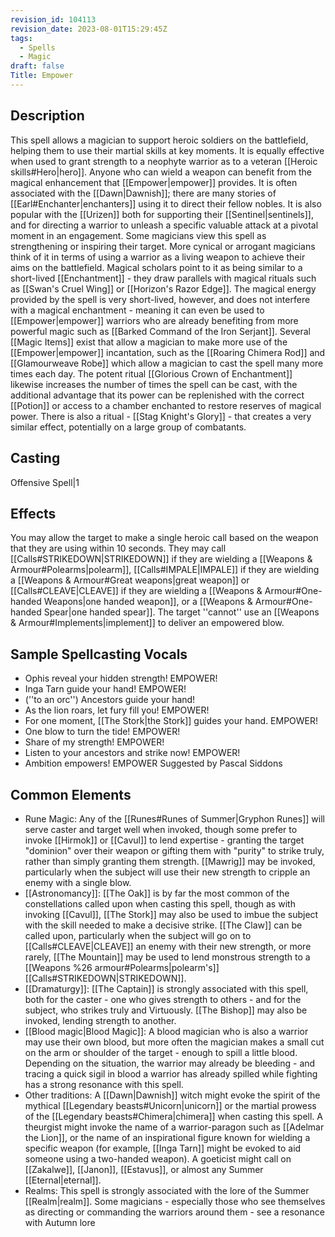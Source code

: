 ```yaml
---
revision_id: 104113
revision_date: 2023-08-01T15:29:45Z
tags:
  - Spells
  - Magic
draft: false
Title: Empower
---
```

## Description
This spell allows a magician to support heroic soldiers on the battlefield, helping them to use their martial skills at key moments. It is equally effective when used to grant strength to a neophyte warrior as to a veteran [[Heroic skills#Hero|hero]]. Anyone who can wield a weapon can benefit from the magical enhancement that [[Empower|empower]] provides.
It is often associated with the [[Dawn|Dawnish]]; there are many stories of [[Earl#Enchanter|enchanters]] using it to direct their fellow nobles. It is also popular with the [[Urizen]] both for supporting their [[Sentinel|sentinels]], and for directing a warrior to unleash a specific valuable attack at a pivotal moment in an engagement.
Some magicians view this spell as strengthening or inspiring their target. More cynical or arrogant magicians think of it in terms of using a warrior as a living weapon to achieve their aims on the battlefield. Magical scholars point to it as being similar to a short-lived [[Enchantment]] - they draw parallels with magical rituals such as [[Swan's Cruel Wing]] or [[Horizon's Razor Edge]]. The magical energy provided by the spell is very short-lived, however, and does not interfere with a magical enchantment - meaning it can even be used to [[Empower|empower]] warriors who are already benefiting from more powerful magic such as [[Barked Command of the Iron Serjant]].
Several [[Magic Items]] exist that allow a magician to make more use of the [[Empower|empower]] incantation, such as the [[Roaring Chimera Rod]] and [[Glamourweave Robe]] which allow a magician to cast the spell many more times each day. The potent ritual [[Glorious Crown of Enchantment]] likewise increases the number of times the spell can be cast, with the additional advantage that its power can be replenished with the correct [[Potion]] or access to a chamber enchanted to restore reserves of magical power. There is also a ritual - [[Stag Knight's Glory]] - that creates a very similar effect, potentially on a large group of combatants.
## Casting
Offensive Spell|1
## Effects
You may allow the target to make a single heroic call based on the weapon that they are using within 10 seconds. They may call [[Calls#STRIKEDOWN|STRIKEDOWN]] if they are wielding a [[Weapons & Armour#Polearms|polearm]], [[Calls#IMPALE|IMPALE]] if they are wielding a [[Weapons & Armour#Great weapons|great weapon]] or [[Calls#CLEAVE|CLEAVE]] if they are wielding a [[Weapons & Armour#One-handed Weapons|one handed weapon]], or a [[Weapons & Armour#One-handed Spear|one handed spear]]. The target ''cannot'' use an [[Weapons & Armour#Implements|implement]] to deliver an empowered blow.
## Sample Spellcasting Vocals
* Ophis reveal your hidden strength! EMPOWER!
* Inga Tarn guide your hand! EMPOWER!
* (''to an orc'') Ancestors guide your hand!
* As the lion roars, let fury fill you! EMPOWER!
* For one moment, [[The Stork|the Stork]] guides your hand. EMPOWER!
* One blow to turn the tide! EMPOWER!
* Share of my strength! EMPOWER!
* Listen to your ancestors and strike now! EMPOWER!
* Ambition empowers! EMPOWER Suggested by Pascal Siddons
## Common Elements
* Rune Magic: Any of the [[Runes#Runes of Summer|Gryphon Runes]] will serve caster and target well when invoked, though some prefer to invoke [[Hirmok]] or [[Cavul]] to lend expertise - granting the target "dominion" over their weapon or gifting them with "purity" to strike truly, rather than simply granting them strength. [[Mawrig]] may be invoked, particularly when the subject will use their new strength to cripple an enemy with a single blow.
* [[Astronomancy]]: [[The Oak]] is by far the most common of the constellations called upon when casting this spell, though as with invoking [[Cavul]], [[The Stork]] may also be used to imbue the subject with the skill needed to make a decisive strike. [[The Claw]] can be called upon, particularly when the subject will go on to [[Calls#CLEAVE|CLEAVE]] an enemy with their new strength, or more rarely, [[The Mountain]] may be used to lend monstrous strength to a [[Weapons %26 armour#Polearms|polearm's]] [[Calls#STRIKEDOWN|STRIKEDOWN]].
* [[Dramaturgy]]: [[The Captain]] is strongly associated with this spell, both for the caster - one who gives strength to others - and for the subject, who strikes truly and Virtuously. [[The Bishop]] may also be invoked, lending strength to another.
* [[Blood magic|Blood Magic]]: A blood magician who is also a warrior may use their own blood, but more often the magician makes a small cut on the arm or shoulder of the target - enough to spill a little blood. Depending on the situation, the warrior may already be bleeding - and tracing a quick sigil in blood a warrior has already spilled while fighting has a strong resonance with this spell.
* Other traditions: A [[Dawn|Dawnish]] witch might evoke the spirit of the mythical [[Legendary beasts#Unicorn|unicorn]] or the martial prowess of the [[Legendary beasts#Chimera|chimera]] when casting this spell. A theurgist might invoke the name of a warrior-paragon such as [[Adelmar the Lion]], or the name of an inspirational figure known for wielding a specific weapon (for example, [[Inga Tarn]] might be evoked to aid someone using a two-handed weapon). A goeticist might call on [[Zakalwe]], [[Janon]], [[Estavus]], or almost any Summer [[Eternal|eternal]].
* Realms: This spell is strongly associated with the lore of the Summer [[Realm|realm]]. Some magicians - especially those who see themselves as directing or commanding the warriors around them - see a resonance with Autumn lore